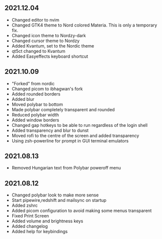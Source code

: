 2021.12.04
----------
- Changed editor to nvim
- Changed GTK4 theme to Nord colored Materia. This is only a temporary fix.
- Changed icon theme to Nordzy-dark
- Changed cursor theme to Nordzy
- Added Kvantum, set to the Nordic theme
- qt5ct changed to Kvantum
- Added Easyeffects keyboard shortcut

2021.10.09
----------
- "Forked" from nordic
- Changed picom to ibhagwan's fork
- Added rounded borders
- Added blur
- Moved polybar to bottom
- Made polybar completely transparent and rounded
- Reduced polybar width
- Added window borders
- Changed gap hotkeys to be able to run regardless of the login shell
- Added transparency and blur to dunst
- Moved rofi to the centre of the screen and added transparency
- Using zsh-powerline for prompt in GUI terminal emulators

2021.08.13
----------
- Removed Hungarian text from Polybar poweroff menu

2021.08.12
----------
- Changed polybar look to make more sense
- Start pipewire,redshift and mailsync on startup
- Added zshrc
- Added picom configuration to avoid making some menus transparent
- Fixed Print Screen
- Added volume and brightness keys
- Added changelog
- Added help for keybindings
